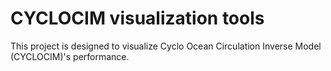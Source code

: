 # CYCLOCIM visualization tools
This project is designed to visualize Cyclo Ocean Circulation Inverse Model (CYCLOCIM)'s performance.

